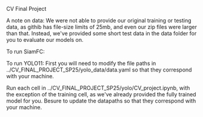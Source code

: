 CV Final Project

A note on data: We were not able to provide our original training or testing data, as githib has file-size limits of 25mb, and even our zip files were larger than that. Instead, we've provided some short test data in the data folder for you to evaluate our models on.


To run SiamFC:



To run YOLO11: 
First you will need to modify the file paths in ../CV_FINAL_PROJECT_SP25/yolo_data/data.yaml so that they correspond with your machine.

Run each cell in ../CV_FINAL_PROJECT_SP25/yolo/CV_project.ipynb, with the exception of the training cell, as we've already provided the fully trained model for you. Besure to update the datapaths so that they correspond with your machine.
